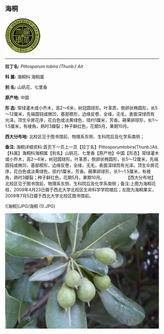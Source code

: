 ## 海桐

![西北大学校园网络植物志](JPG/nwu.gif)

---

**拉丁名:**  _Pittosporum tobira (Thunb.) Ait_

**科 属:** 海桐科 海桐属

**别 名:** 山矾花、七里香

**原产地:** 中国

**形  态:** 常绿灌木或小乔木，高2～6米，树冠圆球形。叶革质，倒卵状椭圆形，长5～12厘米，先端圆钝或微凹，基部楔形，边缘反卷，全缘，无毛，表面深绿而有光泽。顶生伞房花序，花白色或淡黄绿色，径约1厘米，芳香。蒴果卵球形，长1～1.5厘米，有棱角，熟时3瓣裂；种子鲜红色，花期5月，果期10月。　　　　　　

**西大分布地:** 北校区见于图书馆前、物理系东侧、生科院后及化学系南侧；

**备注:** 海桐详细资料:首页下一页上一页【拉丁名】Pittosporumtobira(Thunb.)Ait.【科属】海桐科海桐属【别名】山矾花、七里香【原产地】中国【形态】常绿灌木或小乔木，高2～6米，树冠圆球形。叶革质，倒卵状椭圆形，长5～12厘米，先端圆钝或微凹，基部楔形，边缘反卷，全缘，无毛，表面深绿而有光泽。顶生伞房花序，花白色或淡黄绿色，径约1厘米，芳香。蒴果卵球形，长1～1.5厘米，有棱角，熟时3瓣裂；种子鲜红色，花期5月，果期10月。　　　　　　【西大分布地】北校区见于图书馆前、物理系东侧、生科院后及化学系南侧；备注:上图为海桐花枝，2009年4月23日摄于西北大学北校区生命科学学院楼后；左图为海桐果实，2009年7月5日摄于西北大学北校区图书馆前。　

![海桐](JPG/海桐 (1).JPG) 

![海桐](JPG/海桐果实.JPG) 

